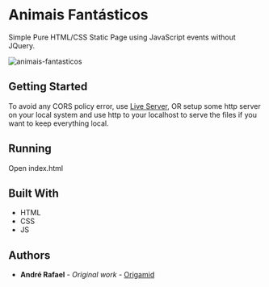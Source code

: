 # Animais Fantásticos

Simple Pure HTML/CSS Static Page using JavaScript events without JQuery.

![animais-fantasticos](https://user-images.githubusercontent.com/52302576/82131167-a82c5900-97a8-11ea-9f14-7faa3449bb01.png)


## Getting Started

To avoid any CORS policy error, use [Live Server](https://marketplace.visualstudio.com/items?itemName=ritwickdey.LiveServer), OR setup some http server on your local system and use http to your localhost to serve the files if you want to keep everything local.

## Running

Open index.html

## Built With

* HTML
* CSS
* JS

## Authors

* **André Rafael** - *Original work* - [Origamid](https://www.origamid.com/)
